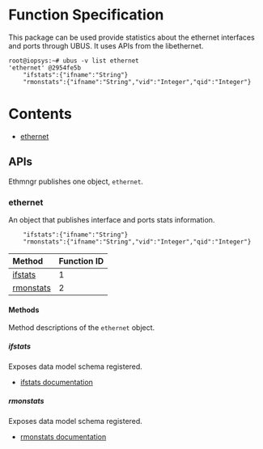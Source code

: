 # Function Specification

This package can be used provide statistics about the ethernet interfaces and 
ports through UBUS. It uses APIs from the libethernet.

```
root@iopsys:~# ubus -v list ethernet
'ethernet' @2954fe5b
	"ifstats":{"ifname":"String"}
	"rmonstats":{"ifname":"String","vid":"Integer","qid":"Integer"}
```
# Contents
* [ethernet](#ethernet)

## APIs

Ethmngr publishes one object, `ethernet`.

### ethernet

An object that publishes interface and ports stats information.

```
	"ifstats":{"ifname":"String"}
	"rmonstats":{"ifname":"String","vid":"Integer","qid":"Integer"}
```

| Method					|Function ID			|
| :---						| :---				|
| [ifstats](#ifstats)				| 1				|
| [rmonstats](#rmonstats)			| 2				|

#### Methods

Method descriptions of the `ethernet` object.

##### ifstats

Exposes data model schema registered.

* [ifstats documentation](./api/ethernet.md#ifstats)

##### rmonstats

Exposes data model schema registered.

* [rmonstats documentation](./api/ethernet.md#rmonstats)
